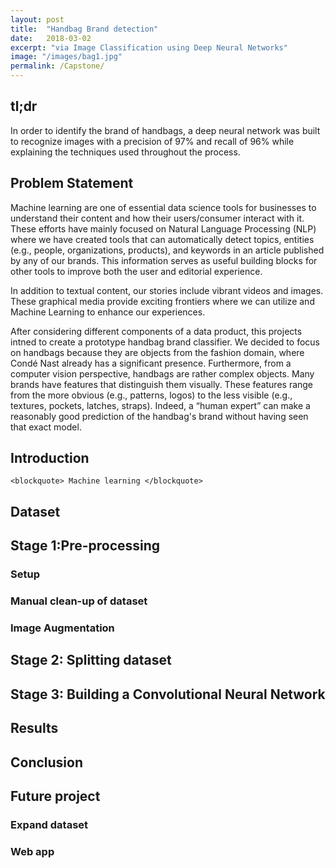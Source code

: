 ```yaml
---
layout: post
title:  "Handbag Brand detection"
date:   2018-03-02
excerpt: "via Image Classification using Deep Neural Networks"
image: "/images/bag1.jpg"
permalink: /Capstone/
---
```


## tl;dr
In order to identify the brand of handbags, a deep neural network was built to recognize images with a precision of 97% and recall of 96% while explaining the techniques used throughout the process.

## Problem Statement
Machine learning are one of essential data science tools for businesses to understand their content and how their users/consumer interact with it. These efforts have mainly focused on Natural Language Processing (NLP) where we have created tools that can automatically detect topics, entities (e.g., people, organizations, products), and keywords in an article published by any of our brands. This information serves as useful building blocks for other tools to improve both the user and editorial experience.

In addition to textual content, our stories include vibrant videos and images. These graphical media provide exciting frontiers where we can utilize and Machine Learning to enhance our experiences.

After considering different components of a data product, this projects intned to create a prototype handbag brand classifier. We decided to focus on handbags because they are objects from the fashion domain, where Condé Nast already has a significant presence. Furthermore, from a computer vision perspective, handbags are rather complex objects. Many brands have features that distinguish them visually. These features range from the more obvious (e.g., patterns, logos) to the less visible (e.g., textures, pockets, latches, straps). Indeed, a “human expert” can make a reasonably good prediction of the handbag's brand without having seen that exact model.


## Introduction
	<blockquote> Machine learning </blockquote>

## Dataset
## Stage 1:Pre-processing
### Setup
### Manual clean-up of dataset
### Image Augmentation

## Stage 2: Splitting dataset
## Stage 3: Building a Convolutional Neural Network
## Results 

## Conclusion

## Future project

### Expand dataset
### Web app

